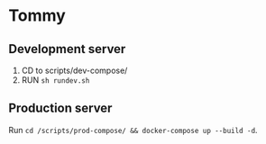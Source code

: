 # Tommy

## Development server

1. CD to scripts/dev-compose/
2. RUN `sh rundev.sh`


## Production server

Run `cd /scripts/prod-compose/ && docker-compose up --build -d`.
